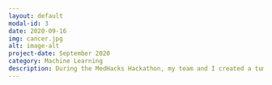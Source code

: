 ```yaml
---
layout: default
modal-id: 3
date: 2020-09-16
img: cancer.jpg
alt: image-alt
project-date: September 2020
category: Machine Learning
description: During the MedHacks Hackathon, my team and I created a tumour detection website in Python. We trained a convolutional neural network to identify 7 different types of skin conditions. When the user uploads an image, they'll be directed to learn more about their condition.
---
```

